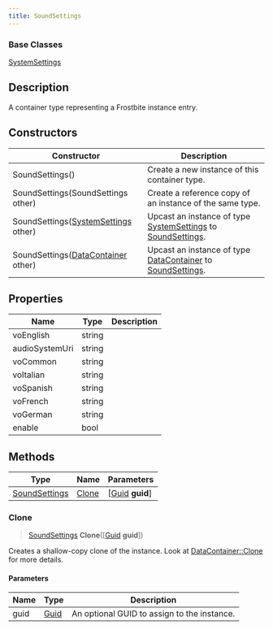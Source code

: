 ```yaml
---
title: SoundSettings
---
```

### Base Classes

[SystemSettings](SystemSettings)

## Description

A container type representing a Frostbite instance entry.

## Constructors

| Constructor                                                              | Description                                                                                                       |
| ------------------------------------------------------------------------ | ----------------------------------------------------------------------------------------------------------------- |
| SoundSettings()                                                          | Create a new instance of this container type.                                                                     |
| SoundSettings(SoundSettings other)                                       | Create a reference copy of an instance of the same type.                                                          |
| SoundSettings([SystemSettings](SystemSettings) other)                    | Upcast an instance of type [SystemSettings](SystemSettings) to [SoundSettings](SoundSettings).                    |
| SoundSettings([DataContainer](/vext/ref/shared/class/datacontainer) other) | Upcast an instance of type [DataContainer](/vext/ref/shared/class/datacontainer) to [SoundSettings](SoundSettings). |

## Properties

| Name           | Type   | Description |
| -------------- | ------ | ----------- |
| voEnglish      | string |             |
| audioSystemUri | string |             |
| voCommon       | string |             |
| voItalian      | string |             |
| voSpanish      | string |             |
| voFrench       | string |             |
| voGerman       | string |             |
| enable         | bool   |             |

## Methods

| Type                           | Name            | Parameters                                     |
| ------------------------------ | --------------- | ---------------------------------------------- |
| [SoundSettings](SoundSettings) | [Clone](#clone) | \[[Guid](/vext/ref/shared/class/guid) **guid**\] |

### Clone

> [SoundSettings](SoundSettings) **Clone**(\[[Guid](/vext/ref/shared/class/guid) **guid**\])

Creates a shallow-copy clone of the instance. Look at [DataContainer::Clone](/vext/ref/shared/class/datacontainer#clone) for more details.

#### Parameters

| Name | Type         | Description                                 |
| ---- | ------------ | ------------------------------------------- |
| guid | [Guid](Guid) | An optional GUID to assign to the instance. |
